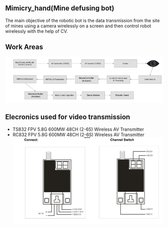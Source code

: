 ## Mimicry_hand(Mine defusing bot)
The main objective of the robotic bot is the data transmission from the site of mines using a camera wirelessly on a screen and then control robot wirelessly with the help of CV.

## Work Areas
![Image alt text](Media/MAP-removebg-preview.png?raw=true "MAP")

## Elecronics used for video transmission
* TS832 FPV 5.8G 600MW 48CH (2-6S) Wireless AV Transmitter
* RC832 FPV 5.8G 600MW 48CH (2-6S) Wireless AV Transmitter
![Image alt text](Media/TS832_&_RC832_ConnectionSwitches.PNG?raw=true "TS832_&_RC832_Connection")

